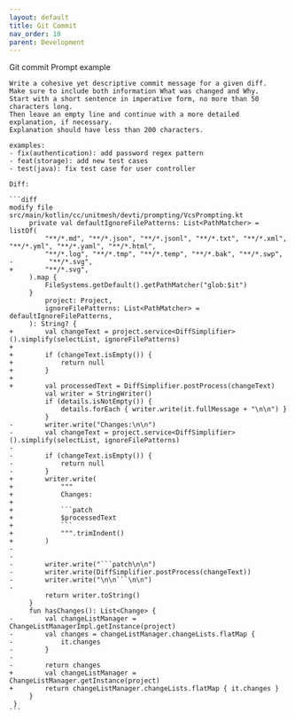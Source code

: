 ```yaml
---
layout: default
title: Git Commit
nav_order: 10
parent: Development
---
```


Git commit Prompt example

    Write a cohesive yet descriptive commit message for a given diff.
    Make sure to include both information What was changed and Why.
    Start with a short sentence in imperative form, no more than 50 characters long.
    Then leave an empty line and continue with a more detailed explanation, if necessary.
    Explanation should have less than 200 characters.
    
    examples:
    - fix(authentication): add password regex pattern
    - feat(storage): add new test cases
    - test(java): fix test case for user controller
    
    Diff:
    
    ```diff
    modify file src/main/kotlin/cc/unitmesh/devti/prompting/VcsPrompting.kt
         private val defaultIgnoreFilePatterns: List<PathMatcher> = listOf(
             "**/*.md", "**/*.json", "**/*.jsonl", "**/*.txt", "**/*.xml", "**/*.yml", "**/*.yaml", "**/*.html",
             "**/*.log", "**/*.tmp", "**/*.temp", "**/*.bak", "**/*.swp",
    -         "**/*.svg",
    +        "**/*.svg",
         ).map {
             FileSystems.getDefault().getPathMatcher("glob:$it")
         }
             project: Project,
             ignoreFilePatterns: List<PathMatcher> = defaultIgnoreFilePatterns,
         ): String? {
    +        val changeText = project.service<DiffSimplifier>().simplify(selectList, ignoreFilePatterns)
    +
    +        if (changeText.isEmpty()) {
    +            return null
    +        }
    +
    +        val processedText = DiffSimplifier.postProcess(changeText)
             val writer = StringWriter()
             if (details.isNotEmpty()) {
                 details.forEach { writer.write(it.fullMessage + "\n\n") }
             }
    -        writer.write("Changes:\n\n")
    -        val changeText = project.service<DiffSimplifier>().simplify(selectList, ignoreFilePatterns)
    -
    -        if (changeText.isEmpty()) {
    -            return null
    -        }
    +        writer.write(
    +            """
    +            Changes:
    +            
    +            ```patch
    +            $processedText
    +            ```
    +            """.trimIndent()
    +        )
    -
    -
    -        writer.write("```patch\n\n")
    -        writer.write(DiffSimplifier.postProcess(changeText))
    -        writer.write("\n\n```\n\n")
    -
             return writer.toString()
         }
         fun hasChanges(): List<Change> {
    -        val changeListManager = ChangeListManagerImpl.getInstance(project)
    -        val changes = changeListManager.changeLists.flatMap {
    -            it.changes
    -        }
    -
    -        return changes
    +        val changeListManager = ChangeListManager.getInstance(project)
    +        return changeListManager.changeLists.flatMap { it.changes }
         }
     }
    ```
    
    